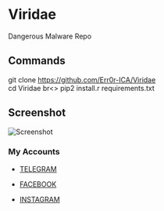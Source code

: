 # Viridae
Dangerous Malware Repo

## Commands
git clone https://github.com/Err0r-ICA/Viridae <br>
cd Viridae br<>
pip2 install.r requirements.txt

## Screenshot 
![Screenshot](https://i.postimg.cc/NBtyh1k1/Screenshot-20200425-144453-Termux.jpg) 

### My Accounts

* [TELEGRAM](https://t.me/termuxxhacking)

* [FACEBOOK](https://www.facebook.com/termuxxhacking)

* [INSTAGRAM](https://instagram.com/termux_hacking)

